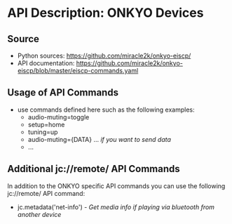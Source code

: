 # API Description: ONKYO Devices

## Source

* Python sources: https://github.com/miracle2k/onkyo-eiscp/
* API documentation: https://github.com/miracle2k/onkyo-eiscp/blob/master/eiscp-commands.yaml

## Usage of API Commands

* use commands defined here such as the following examples:
  * audio-muting=toggle
  * setup=home 
  * tuning=up
  * audio-muting={DATA} ... _if you want to send data_
  * ...
  
## Additional jc://remote/ API Commands

In addition to the ONKYO specific API commands you can use the following jc://remote/ API command:

* jc.metadata('net-info') - _Get media info if playing via bluetooth from another device_
  